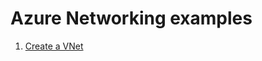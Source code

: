 # Azure Networking examples

1. [Create a VNet](create-vnet/README.md)

<!-- workflow.run() 

  exit 0
  
  -->
